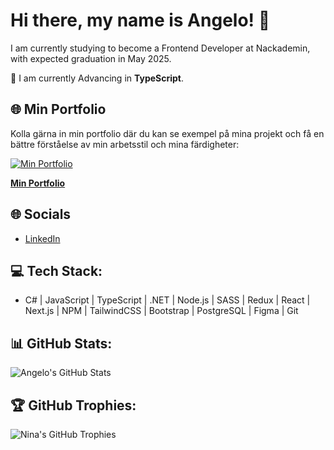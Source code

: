 # Hi there, my name is Angelo! 👋

I am currently studying to become a Frontend Developer at Nackademin, with expected graduation in May 2025.

🌱 I am currently Advancing in **TypeScript**.

## 🌐 Min Portfolio

Kolla gärna in min portfolio där du kan se exempel på mina projekt och få en bättre förståelse av min arbetsstil och mina färdigheter:

[![Min Portfolio](https://github.com/Angelocoll/Profile/blob/main/Ska%CC%88rmavbild%202025-02-14%20kl.%2016.42.12.png)](https://angelocoll.github.io/portfolio-1.2/)

**[Min Portfolio](https://angelocoll.github.io/portfolio-1.2/)**

## 🌐 Socials
- [LinkedIn](https://www.linkedin.com/in/angelo-collocolo-451098204/)

## 💻 Tech Stack:
- C# | JavaScript | TypeScript | .NET | Node.js | SASS | Redux | React | Next.js | NPM | TailwindCSS | Bootstrap | PostgreSQL | Figma | Git

## 📊 GitHub Stats:
![Angelo's GitHub Stats](https://github-readme-stats.vercel.app/api?username=Angelocoll&show_icons=true&hide_title=true&count_private=true&hide=prs&theme=radical)

## 🏆 GitHub Trophies:
![Nina's GitHub Trophies](https://github-profile-trophy.vercel.app/?username=Angelocoll&theme=darkhub&no-frame=true)
